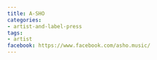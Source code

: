 ```yaml
---
title: A-SHO
categories:
- artist-and-label-press
tags:
- artist
facebook: https://www.facebook.com/asho.music/
---
```


